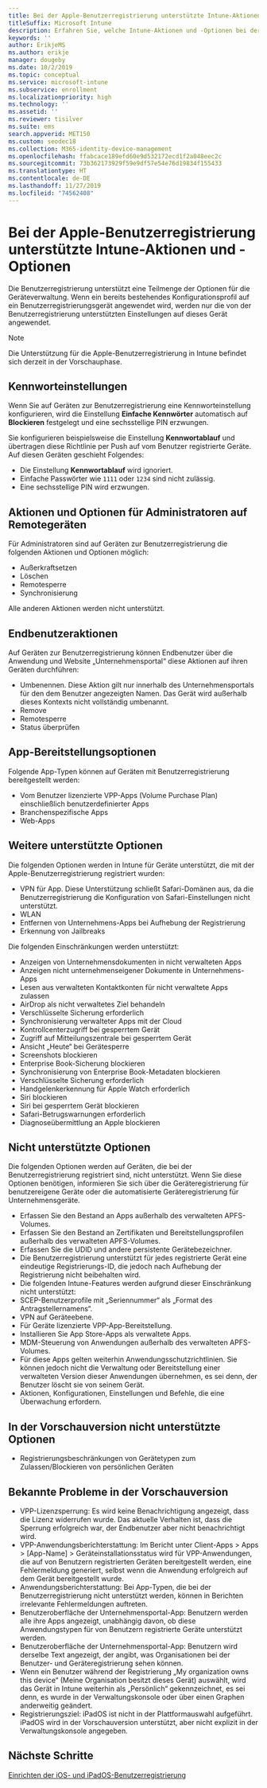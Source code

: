 ```yaml
---
title: Bei der Apple-Benutzerregistrierung unterstützte Intune-Aktionen und -Optionen
titleSuffix: Microsoft Intune
description: Erfahren Sie, welche Intune-Aktionen und -Optionen bei der Apple-Benutzerregistrierung unterstützt werden.
keywords: ''
author: ErikjeMS
ms.author: erikje
manager: dougeby
ms.date: 10/2/2019
ms.topic: conceptual
ms.service: microsoft-intune
ms.subservice: enrollment
ms.localizationpriority: high
ms.technology: ''
ms.assetid: ''
ms.reviewer: tisilver
ms.suite: ems
search.appverid: MET150
ms.custom: seodec18
ms.collection: M365-identity-device-management
ms.openlocfilehash: ffabcace189efd60e9d532172ecd1f2a048eec2c
ms.sourcegitcommit: 73b362173929f59e9df57e54e76d19834f155433
ms.translationtype: HT
ms.contentlocale: de-DE
ms.lasthandoff: 11/27/2019
ms.locfileid: "74562408"
---
```

# <a name="intune-actions-and-options-supported-with-apple-user-enrollment"></a>Bei der Apple-Benutzerregistrierung unterstützte Intune-Aktionen und -Optionen

Die Benutzerregistrierung unterstützt eine Teilmenge der Optionen für die Geräteverwaltung. Wenn ein bereits bestehendes Konfigurationsprofil auf ein Benutzerregistrierungsgerät angewendet wird, werden nur die von der Benutzerregistrierung unterstützten Einstellungen auf dieses Gerät angewendet.

> [!NOTE]
> Die Unterstützung für die Apple-Benutzerregistrierung in Intune befindet sich derzeit in der Vorschauphase.

## <a name="password-settings"></a>Kennworteinstellungen

Wenn Sie auf Geräten zur Benutzerregistrierung eine Kennworteinstellung konfigurieren, wird die Einstellung **Einfache Kennwörter** automatisch auf **Blockieren** festgelegt und eine sechsstellige PIN erzwungen.

Sie konfigurieren beispielsweise die Einstellung **Kennwortablauf** und übertragen diese Richtlinie per Push auf vom Benutzer registrierte Geräte. Auf diesen Geräten geschieht Folgendes:
- Die Einstellung **Kennwortablauf** wird ignoriert.
- Einfache Passwörter wie `1111` oder `1234` sind nicht zulässig.
- Eine sechsstellige PIN wird erzwungen.

## <a name="administrator-remote-device-actions-and-options"></a>Aktionen und Optionen für Administratoren auf Remotegeräten
Für Administratoren sind auf Geräten zur Benutzerregistrierung die folgenden Aktionen und Optionen möglich:
- Außerkraftsetzen
- Löschen
- Remotesperre
- Synchronisierung

Alle anderen Aktionen werden nicht unterstützt.

## <a name="end-user-actions"></a>Endbenutzeraktionen
Auf Geräten zur Benutzerregistrierung können Endbenutzer über die Anwendung und Website „Unternehmensportal“ diese Aktionen auf ihren Geräten durchführen:
- Umbenennen. Diese Aktion gilt nur innerhalb des Unternehmensportals für den dem Benutzer angezeigten Namen. Das Gerät wird außerhalb dieses Kontexts nicht vollständig umbenannt.
- Remove
- Remotesperre
- Status überprüfen

## <a name="app-deployment-options"></a>App-Bereitstellungsoptionen
Folgende App-Typen können auf Geräten mit Benutzerregistrierung bereitgestellt werden:
- Vom Benutzer lizenzierte VPP-Apps (Volume Purchase Plan) einschließlich benutzerdefinierter Apps
- Branchenspezifische Apps
- Web-Apps

## <a name="other-supported-options"></a>Weitere unterstützte Optionen

Die folgenden Optionen werden in Intune für Geräte unterstützt, die mit der Apple-Benutzerregistrierung registriert wurden:
- VPN für App. Diese Unterstützung schließt Safari-Domänen aus, da die Benutzerregistrierung die Konfiguration von Safari-Einstellungen nicht unterstützt.
- WLAN 
- Entfernen von Unternehmens-Apps bei Aufhebung der Registrierung
- Erkennung von Jailbreaks

Die folgenden Einschränkungen werden unterstützt:
- Anzeigen von Unternehmensdokumenten in nicht verwalteten Apps
- Anzeigen nicht unternehmenseigener Dokumente in Unternehmens-Apps
- Lesen aus verwalteten Kontaktkonten für nicht verwaltete Apps zulassen
- AirDrop als nicht verwaltetes Ziel behandeln
- Verschlüsselte Sicherung erforderlich
- Synchronisierung verwalteter Apps mit der Cloud
- Kontrollcenterzugriff bei gesperrtem Gerät
- Zugriff auf Mitteilungszentrale bei gesperrtem Gerät
- Ansicht „Heute“ bei Gerätesperre
- Screenshots blockieren
- Enterprise Book-Sicherung blockieren
- Synchronisierung von Enterprise Book-Metadaten blockieren
- Verschlüsselte Sicherung erforderlich
- Handgelenkerkennung für Apple Watch erforderlich
- Siri blockieren
- Siri bei gesperrtem Gerät blockieren
- Safari-Betrugswarnungen erforderlich
- Diagnoseübermittlung an Apple blockieren


## <a name="options-not-supported"></a>Nicht unterstützte Optionen
Die folgenden Optionen werden auf Geräten, die bei der Benutzerregistrierung registriert sind, nicht unterstützt. Wenn Sie diese Optionen benötigen, informieren Sie sich über die Geräteregistrierung für benutzereigene Geräte oder die automatisierte Geräteregistrierung für Unternehmensgeräte.
- Erfassen Sie den Bestand an Apps außerhalb des verwalteten APFS-Volumes.
- Erfassen Sie den Bestand an Zertifikaten und Bereitstellungsprofilen außerhalb des verwalteten APFS-Volumes.
- Erfassen Sie die UDID und andere persistente Gerätebezeichner.
- Die Benutzerregistrierung unterstützt für jedes registrierte Gerät eine eindeutige Registrierungs-ID, die jedoch nach Aufhebung der Registrierung nicht beibehalten wird.
- Die folgenden Intune-Features werden aufgrund dieser Einschränkung nicht unterstützt:
- SCEP-Benutzerprofile mit „Seriennummer“ als „Format des Antragstellernamens“.
- VPN auf Geräteebene.
- Für Geräte lizenzierte VPP-App-Bereitstellung.
- Installieren Sie App Store-Apps als verwaltete Apps.
- MDM-Steuerung von Anwendungen außerhalb des verwalteten APFS-Volumes.
- Für diese Apps gelten weiterhin Anwendungsschutzrichtlinien. Sie können jedoch nicht die Verwaltung oder Bereitstellung einer verwalteten Version dieser Anwendungen übernehmen, es sei denn, der Benutzer löscht sie von seinem Gerät.
- Aktionen, Konfigurationen, Einstellungen und Befehle, die eine Überwachung erfordern. 

## <a name="options-not-supported-in-preview"></a>In der Vorschauversion nicht unterstützte Optionen
- Registrierungsbeschränkungen von Gerätetypen zum Zulassen/Blockieren von persönlichen Geräten 

## <a name="known-issues-in-preview"></a>Bekannte Probleme in der Vorschauversion
- VPP-Lizenzsperrung: Es wird keine Benachrichtigung angezeigt, dass die Lizenz widerrufen wurde. Das aktuelle Verhalten ist, dass die Sperrung erfolgreich war, der Endbenutzer aber nicht benachrichtigt wird. 
- VPP-Anwendungsberichterstattung: Im Bericht unter Client-Apps > Apps > [App-Name] > Geräteinstallationsstatus wird für VPP-Anwendungen, die auf von Benutzern registrierten Geräten bereitgestellt werden, eine Fehlermeldung generiert, selbst wenn die Anwendung erfolgreich auf dem Gerät bereitgestellt wurde. 
- Anwendungsberichterstattung: Bei App-Typen, die bei der Benutzerregistrierung nicht unterstützt werden, können in Berichten irrelevante Fehlermeldungen auftreten. 
- Benutzeroberfläche der Unternehmensportal-App: Benutzern werden alle ihre Apps angezeigt, unabhängig davon, ob diese Anwendungstypen für von Benutzern registrierte Geräte unterstützt werden. 
- Benutzeroberfläche der Unternehmensportal-App: Benutzern wird derselbe Text angezeigt, der angibt, was Organisationen bei der Benutzer- und Geräteregistrierung sehen können.
- Wenn ein Benutzer während der Registrierung „My organization owns this device“ (Meine Organisation besitzt dieses Gerät) auswählt, wird das Gerät in Intune weiterhin als „Persönlich“ gekennzeichnet, es sei denn, es wurde in der Verwaltungskonsole oder über einen Graphen anderweitig geändert. 
- Registrierungsziel: iPadOS ist nicht in der Plattformauswahl aufgeführt. iPadOS wird in der Vorschauversion unterstützt, aber nicht explizit in der Verwaltungskonsole angegeben. 


## <a name="next-steps"></a>Nächste Schritte

[Einrichten der iOS- und iPadOS-Benutzerregistrierung](ios-user-enrollment.md)
